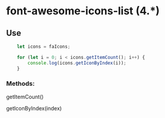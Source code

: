 # font-awesome-icons-list (4.*)

## Use
```javascript
    let icons = faIcons;

    for (let i = 0; i < icons.getItemCount(); i++) {
        console.log(icons.getIconByIndex(i));
    }
```

### Methods:
getItemCount()

getIconByIndex(index)
